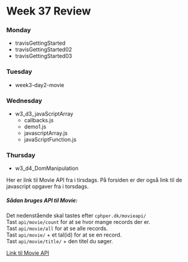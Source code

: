 # Week 37 Review
### Monday
* travisGettingStarted
* travisGettingStarted02
* travisGettingStarted03
### Tuesday
* week3-day2-movie
### Wednesday
* w3_d3_javaScriptArray
    * callbacks.js
    * demo1.js
    * javascriptArray.js
    * javaScriptFunction.js
### Thursday
* w3_d4_DomManipulation

Her er link til Movie API fra i tirsdags. På forsiden er der også link til de javascript opgaver fra i torsdags.
##### Sådan bruges API til Movie:
Det nedenstående skal tastes efter `cphper.dk/movieapi/`  
Tast `api/movie/count` for at se hvor mange records der er.  
Tast `api/movie/all` for at se alle records.  
Tast `api/movie/` + et tal(id) for at se en record.  
Tast `api/movie/title/` + den titel du søger.  


[Link til Movie API](https://cphper.dk/movieapi/)